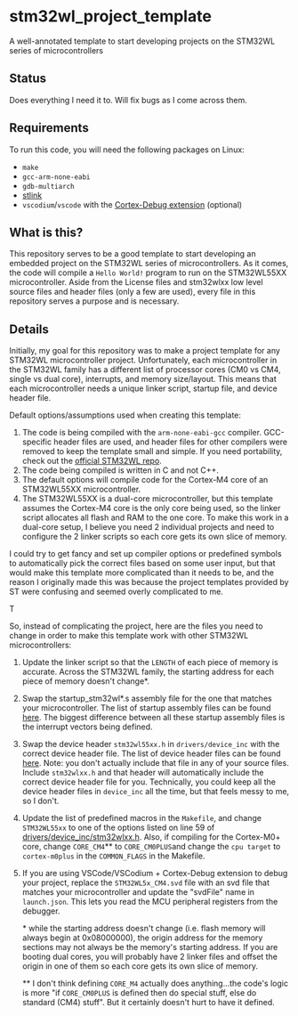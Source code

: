 # stm32wl_project_template
A well-annotated template to start developing projects on the STM32WL series of microcontrollers

## Status
Does everything I need it to. Will fix bugs as I come across them.

## Requirements
To run this code, you will need the following packages on Linux:
- `make`
- `gcc-arm-none-eabi`
- `gdb-multiarch`
- [stlink](https://github.com/stlink-org/stlink)
- `vscodium`/`vscode` with the [Cortex-Debug extension](https://github.com/Marus/cortex-debug) (optional)

## What is this?
This repository serves to be a good template to start developing an embedded project on the STM32WL series of microcontrollers. As it comes, the code will compile a `Hello World!` program to run on the STM32WL55XX microcontroller. Aside from the License files and stm32wlxx low level source files and header files (only a few are used), every file in this repository serves a purpose and is necessary.

## Details
Initially, my goal for this repository was to make a project template for any STM32WL microcontroller project. Unfortunately, each microcontroller in the STM32WL family has a different list of processor cores (CM0 vs CM4, single vs dual core), interrupts, and memory size/layout. This means that each microcontroller needs a unique linker script, startup file, and device header file.

Default options/assumptions used when creating this template:
1. The code is being compiled with the `arm-none-eabi-gcc` compiler. GCC-specific header files are used, and header files for other compilers were removed to keep the template small and simple. If you need portability, check out the [official STM32WL repo](https://github.com/STMicroelectronics/STM32CubeWL/tree/main).
2. The code being compiled is written in C and not C++.
3. The default options will compile code for the Cortex-M4 core of an STM32WL55XX microcontroller.
4. The STM32WL55XX is a dual-core microcontroller, but this template assumes the Cortex-M4 core is the only core being used, so the linker script allocates all flash and RAM to the one core. To make this work in a dual-core setup, I believe you need 2 individual projects and need to configure the 2 linker scripts so each core gets its own slice of memory.

I could try to get fancy and set up compiler options or predefined symbols to automatically pick the correct files based on some user input, but that would make this template more complicated than it needs to be, and the reason I originally made this was because the project templates provided by ST were confusing and seemed overly complicated to me.

T

So, instead of complicating the project, here are the files you need to change in order to make this template work with other STM32WL microcontrollers:
1. Update the linker script so that the `LENGTH` of each piece of memory is accurate. Across the STM32WL family, the starting address for each piece of memory doesn't change*.
2. Swap the startup_stm32wl*.s assembly file for the one that matches your microcontroller. The list of startup assembly files can be found [here](https://github.com/STMicroelectronics/cmsis_device_wl/tree/f005e572c943bd4adf1efcc2fdc4d2f55bd6544c/Source/Templates/gcc). The biggest difference between all these startup assembly files is the interrupt vectors being defined.
3. Swap the device header `stm32wl55xx.h` in `drivers/device_inc` with the correct device header file. The list of device header files can be found [here](https://github.com/STMicroelectronics/cmsis_device_wl/tree/f005e572c943bd4adf1efcc2fdc4d2f55bd6544c/Include). Note: you don't actually include that file in any of your source files. Include `stm32wlxx.h` and that header will automatically include the correct device header file for you. Technically, you could keep all the device header files in `device_inc` all the time, but that feels messy to me, so I don't.
4. Update the list of predefined macros in the `Makefile`, and change `STM32WL55xx` to one of the options listed on line 59 of [drivers/device_inc/stm32wlxx.h](https://github.com/AJ528/stm32wl_project_template/blob/32b9338611c9ce3aab69718e1f812dcbba01d56d/drivers/device_inc/stm32wlxx.h#L59). Also, if compiling for the Cortex-M0+ core, change `CORE_CM4`** to `CORE_CM0PLUS`and change the `cpu target` to `cortex-m0plus` in the `COMMON_FLAGS` in the Makefile.
5. If you are using VSCode/VSCodium + Cortex-Debug extension to debug your project, replace the `STM32WL5x_CM4.svd` file with an svd file that matches your microcontroller and update the "svdFile" name in `launch.json`. This lets you read the MCU peripheral registers from the debugger.

   \* while the starting address doesn't change (i.e. flash memory will always begin at 0x08000000), the origin address for the memory sections may not always be the memory's starting address. If you are booting dual cores, you will probably have 2 linker files and offset the origin in one of them so each core gets its own slice of memory.

   \** I don't think defining `CORE_M4` actually does anything...the code's logic is more "if `CORE_CM0PLUS` is defined then do special stuff, else do standard (CM4) stuff". But it certainly doesn't hurt to have it defined.
   
